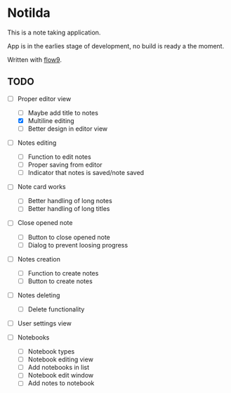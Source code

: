 # Notilda

This is a note taking application.

App is in the earlies stage of development, no build is ready a the moment.

Written with [flow9](https://github.com/area9innovation/flow9).

## TODO

- [ ] Proper editor view

  - [ ] Maybe add title to notes
  - [x] Multiline editing
  - [ ] Better design in editor view

- [ ] Notes editing

  - [ ] Function to edit notes
  - [ ] Proper saving from editor
  - [ ] Indicator that notes is saved/note saved

- [ ] Note card works

  - [ ] Better handling of long notes
  - [ ] Better handling of long titles

- [ ] Close opened note

  - [ ] Button to close opened note
  - [ ] Dialog to prevent loosing progress

- [ ] Notes creation

  - [ ] Function to create notes
  - [ ] Button to create notes

- [ ] Notes deleting

  - [ ] Delete functionality

- [ ] User settings view

- [ ] Notebooks

  - [ ] Notebook types
  - [ ] Notebook editing view
  - [ ] Add notebooks in list
  - [ ] Notebook edit window
  - [ ] Add notes to notebook
